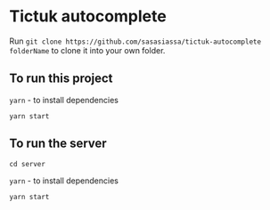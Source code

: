 # Tictuk autocomplete

Run `git clone https://github.com/sasasiassa/tictuk-autocomplete folderName` to clone it into your own folder.

## To run this project

`yarn` - to install dependencies

`yarn start`

## To run the server

`cd server`

`yarn` - to install dependencies

`yarn start`
